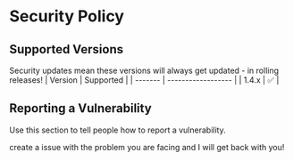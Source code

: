 # Security Policy

## Supported Versions

Security updates mean these versions will always get updated  - in rolling releases!
| Version | Supported          |
| ------- | ------------------ |
| 1.4.x   | :white_check_mark: |
 

## Reporting a Vulnerability

Use this section to tell people how to report a vulnerability.

create a issue with the problem you are facing and I will get back with you!

